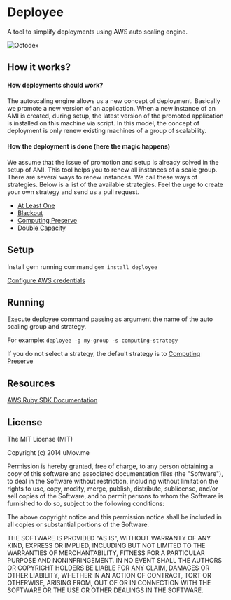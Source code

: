 # Deployee

A tool to simplify deployments using AWS auto scaling engine.

![Octodex](https://random-octodex.herokuapp.com/random)

## How it works?

#### How deployments should work? 
The autoscaling engine allows us a new concept of deployment. 
Basically we promote a new version of an application. When a new instance of an AMI is created, during setup, the latest version of the promoted application is installed on this machine via script.
In this model, the concept of deployment is only renew existing machines of a group of scalability.

#### How the deployment is done (here the magic happens)
We assume that the issue of promotion and setup is already solved in the setup of AMI.
This tool helps you to renew all instances of a scale group.
There are several ways to renew instances. We call these ways of strategies. Below is a list of the available strategies. Feel the urge to create your own strategy and send us a pull request.


* [At Least One](https://github.com/umovme/deployee/wiki/At-Least-One)
* [Blackout](https://github.com/umovme/deployee/wiki/Blackout)
* [Computing Preserve](https://github.com/umovme/deployee/wiki/Computing-Preserve)
* [Double Capacity](https://github.com/umovme/deployee/wiki/Double-Capacity)

## Setup
Install gem running command `gem install deployee`

[Configure AWS credentials](http://docs.aws.amazon.com/AWSSdkDocsRuby/latest/DeveloperGuide/ruby-dg-setup.html#set-up-creds)

## Running
Execute deployee command passing as argument the name of the auto scaling group and strategy. 

For example:
`deployee -g my-group -s computing-strategy`

If you do not select a strategy, the default strategy is to [Computing Preserve](https://github.com/umovme/deployee/wiki/Computing-Preserve)

## Resources
[AWS Ruby SDK Documentation](http://docs.aws.amazon.com/AWSRubySDK/latest/_index.html)

## License
The MIT License (MIT)

Copyright (c) 2014 uMov.me

Permission is hereby granted, free of charge, to any person obtaining a copy
of this software and associated documentation files (the "Software"), to deal
in the Software without restriction, including without limitation the rights
to use, copy, modify, merge, publish, distribute, sublicense, and/or sell
copies of the Software, and to permit persons to whom the Software is
furnished to do so, subject to the following conditions:

The above copyright notice and this permission notice shall be included in
all copies or substantial portions of the Software.

THE SOFTWARE IS PROVIDED "AS IS", WITHOUT WARRANTY OF ANY KIND, EXPRESS OR
IMPLIED, INCLUDING BUT NOT LIMITED TO THE WARRANTIES OF MERCHANTABILITY,
FITNESS FOR A PARTICULAR PURPOSE AND NONINFRINGEMENT. IN NO EVENT SHALL THE
AUTHORS OR COPYRIGHT HOLDERS BE LIABLE FOR ANY CLAIM, DAMAGES OR OTHER
LIABILITY, WHETHER IN AN ACTION OF CONTRACT, TORT OR OTHERWISE, ARISING FROM,
OUT OF OR IN CONNECTION WITH THE SOFTWARE OR THE USE OR OTHER DEALINGS IN
THE SOFTWARE.
